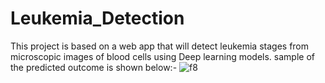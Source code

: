 # Leukemia_Detection 
This project is based on a web app that will detect leukemia stages from microscopic images of blood cells using Deep learning models.
sample of the predicted outcome is shown below:-
![f8](https://github.com/Shadman1077/Leukemia_Detection/assets/50773063/08bdb689-edb1-40f5-962d-92b0ecdd6a3b)


